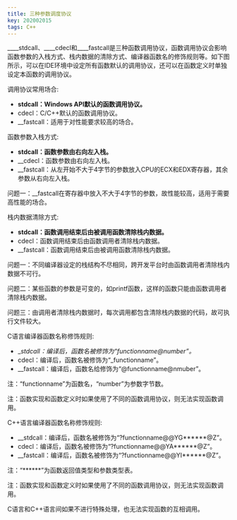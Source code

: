 ```yaml
---
title: 三种参数调度协议
key: 202002015
tags: C++
---
```


____stdcall、____cdecl和____fastcall是三种函数调用协议，函数调用协议会影响函数参数的入栈方式、栈内数据的清除方式、编译器函数名的修饰规则等。如下图所示，可以在IDE环境中设定所有函数默认的调用协议，还可以在函数定义时单独设定本函数的调用协议。

调用协议常用场合:

* __stdcall：Windows API默认的函数调用协议。__
* cdecl：C/C++默认的函数调用协议。
* __fastcall：适用于对性能要求较高的场合。

函数参数入栈方式:

* __stdcall：函数参数由右向左入栈。__
* __cdecl：函数参数由右向左入栈。
* __fastcall：从左开始不大于4字节的参数放入CPU的ECX和EDX寄存器，其余参数从右向左入栈。

问题一：__fastcall在寄存器中放入不大于4字节的参数，故性能较高，适用于需要高性能的场合。

栈内数据清除方式:

* __stdcall：函数调用结束后由被调用函数清除栈内数据。__
* cdecl：函数调用结束后由函数调用者清除栈内数据。
* __fastcall：函数调用结束后由被调用函数清除栈内数据。

问题一：不同编译器设定的栈结构不尽相同，跨开发平台时由函数调用者清除栈内数据不可行。

问题二：某些函数的参数是可变的，如printf函数，这样的函数只能由函数调用者清除栈内数据。

问题三：由调用者清除栈内数据时，每次调用都包含清除栈内数据的代码，故可执行文件较大。

C语言编译器函数名称修饰规则:

* __stdcall：编译后，函数名被修饰为“_functionname@number”。__
* cdecl：编译后，函数名被修饰为“_functionname”。
* __fastcall：编译后，函数名给修饰为“@functionname@nmuber”。

注：“functionname”为函数名，“number”为参数字节数。

注：函数实现和函数定义时如果使用了不同的函数调用协议，则无法实现函数调用。

C++语言编译器函数名称修饰规则:

* __stdcall：编译后，函数名被修饰为“?functionname@@YG******@Z”。
* cdecl：编译后，函数名被修饰为“?functionname@@YA******@Z”。
* __fastcall：编译后，函数名被修饰为“?functionname@@YI******@Z”。

注：“******”为函数返回值类型和参数类型表。

注：函数实现和函数定义时如果使用了不同的函数调用协议，则无法实现函数调用。

C语言和C++语言间如果不进行特殊处理，也无法实现函数的互相调用。





